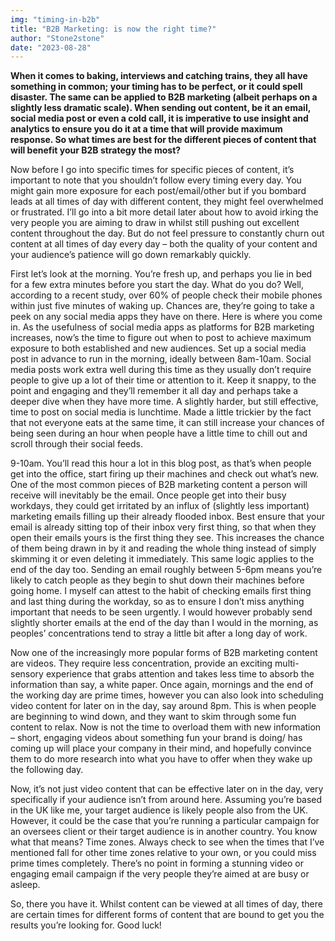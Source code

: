 ```yaml
---
img: "timing-in-b2b"
title: "B2B Marketing: is now the right time?"
author: "Stone2stone"
date: "2023-08-28"
---
```


**When it comes to baking, interviews and catching trains, they all have something in common; your timing has to be perfect, or it could spell disaster. The same can be applied to B2B marketing (albeit perhaps on a slightly less dramatic scale). When sending out content, be it an email, social media post or even a cold call, it is imperative to use insight and analytics to ensure you do it at a time that will provide maximum response. So what times are best for the different pieces of content that will benefit your B2B strategy the most?**

Now before I go into specific times for specific pieces of content, it’s important to note that you shouldn’t follow every timing every day. You might gain more exposure for each post/email/other but if you bombard leads at all times of day with different content, they might feel overwhelmed or frustrated. I’ll go into a bit more detail later about how to avoid irking the very people you are aiming to draw in whilst still pushing out excellent content throughout the day. But do not feel pressure to constantly churn out content at all times of day every day – both the quality of your content and your audience’s patience will go down remarkably quickly.

First let’s look at the morning. You’re fresh up, and perhaps you lie in bed for a few extra minutes before you start the day. What do you do? Well, according to a recent study, over 60% of people check their mobile phones within just five minutes of waking up. Chances are, they’re going to take a peek on any social media apps they have on there. Here is where you come in. As the usefulness of social media apps as platforms for B2B marketing increases, now’s the time to figure out when to post to achieve maximum exposure to both established and new audiences. Set up a social media post in advance to run in the morning, ideally between 8am-10am. Social media posts work extra well during this time as they usually don’t require people to give up a lot of their time or attention to it. Keep it snappy, to the point and engaging and they’ll remember it all day and perhaps take a deeper dive when they have more time. A slightly harder, but still effective, time to post on social media is lunchtime. Made a little trickier by the fact that not everyone eats at the same time, it can still increase your chances of being seen during an hour when people have a little time to chill out and scroll through their social feeds.

9-10am. You’ll read this hour a lot in this blog post, as that’s when people get into the office, start firing up their machines and check out what’s new. One of the most common pieces of B2B marketing content a person will receive will inevitably be the email. Once people get into their busy workdays, they could get irritated by an influx of (slightly less important) marketing emails filling up their already flooded inbox. Best ensure that your email is already sitting top of their inbox very first thing, so that when they open their emails yours is the first thing they see. This increases the chance of them being drawn in by it and reading the whole thing instead of simply skimming it or even deleting it immediately. This same logic applies to the end of the day too. Sending an email roughly between 5-6pm means you’re likely to catch people as they begin to shut down their machines before going home. I myself can attest to the habit of checking emails first thing and last thing during the workday, so as to ensure I don’t miss anything important that needs to be seen urgently. I would however probably send slightly shorter emails at the end of the day than I would in the morning, as peoples’ concentrations tend to stray a little bit after a long day of work.

Now one of the increasingly more popular forms of B2B marketing content are videos. They require less concentration, provide an exciting multi-sensory experience that grabs attention and takes less time to absorb the information than say, a white paper. Once again, mornings and the end of the working day are prime times, however you can also look into scheduling video content for later on in the day, say around 8pm. This is when people are beginning to wind down, and they want to skim through some fun content to relax. Now is not the time to overload them with new information – short, engaging videos about something fun your brand is doing/ has coming up will place your company in their mind, and hopefully convince them to do more research into what you have to offer when they wake up the following day.

Now, it’s not just video content that can be effective later on in the day, very specifically if your audience isn’t from around here. Assuming you’re based in the UK like me, your target audience is likely people also from the UK. However, it could be the case that you’re running a particular campaign for an oversees client or their target audience is in another country. You know what that means? Time zones. Always check to see when the times that I’ve mentioned fall for other time zones relative to your own, or you could miss prime times completely. There’s no point in forming a stunning video or engaging email campaign if the very people they’re aimed at are busy or asleep.

So, there you have it. Whilst content can be viewed at all times of day, there are certain times for different forms of content that are bound to get you the results you’re looking for. Good luck!
